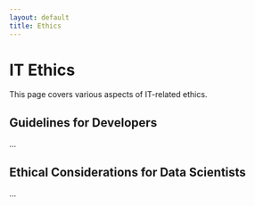 ```yaml
---
layout: default
title: Ethics
---
```


# IT Ethics

This page covers various aspects of IT-related ethics.

## Guidelines for Developers

...

## Ethical Considerations for Data Scientists

...
